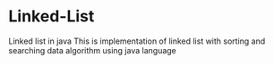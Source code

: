 # Linked-List
Linked list in java
  This is implementation of linked list with sorting and searching data algorithm using java language

